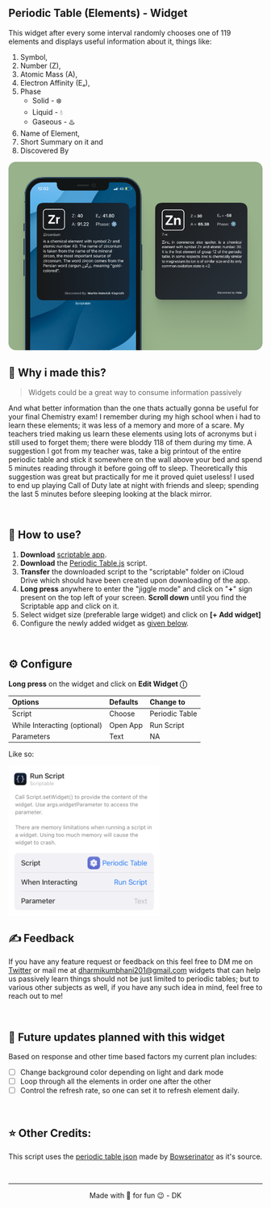 ## Periodic Table (Elements) - Widget
This widget after every some interval randomly chooses one of 119 elements and displays useful information about it, things like:
1. Symbol,
2. Number (Z),
3. Atomic Mass (A),
4. Electron Affinity (Eₐ),
5. Phase
   -  Solid - ❄️
   -  Liquid - 💧
   -  Gaseous - ♨️
6. Name of Element,
7. Short Summary on it and
8. Discovered By

<img alt="Elements of Periodic Table on iPhone" src="../images/periodicTable/PeriodicTablePhoneMockup.png">

<br/>

## 🙇 Why i made this?
> Widgets could be a great way to consume information passively

And what better information than the one thats actually gonna be useful for your final Chemistry exam!
I remember during my high school when i had to learn these elements; it was less of a memory and more of a scare. My teachers tried making us learn these elements using lots of acronyms but i still used to forget them; there were bloddy 118 of them during my time. 
A suggestion I got from my teacher was, take a big printout of the entire periodic table and stick it somewhere on the wall above your bed and spend 5 minutes reading through it before going off to sleep. 
Theoretically this suggestion was great but practically for me it proved quiet useless! I used to end up playing Call of Duty late at night with friends and sleep; spending the last 5 minutes before sleeping looking at the black mirror.

<br/>

## 📖 How to use?
1. **Download** [scriptable app](https://apps.apple.com/in/app/scriptable/id1405459188).
2. **Download** the [Periodic Table.js](./Periodic%20Table.js) script.
3.  **Transfer** the downloaded script to the "scriptable" folder on iCloud Drive which should have been created upon downloading of the app.
4. **Long press** anywhere to enter the "jiggle mode" and click on "**+**" sign present on the top left of your screen. **Scroll down** until you find the Scriptable app and click on it.
5. Select widget size (preferable large widget) and click on **[+ Add widget]**
6. Configure the newly added widget as [given below](#️-configure). 

<br/>

## ⚙️ Configure
**Long press** on the widget and click on **Edit Widget ⓘ**

| Options        | Defaults |  Change to |      
| :------------- |:------------- |:-------------|
| Script     | Choose | Periodic Table|
| While Interacting (optional)  | Open App | Run Script |
| Parameters | Text | NA |

Like so:

<img alt="Periodic Table Configuration" align="center" src="../images/periodicTable/PeriodicTableConfig.png" style="max-width:300px"/>

<br/>

## ✍️ Feedback
If you have any feature request or feedback on this feel free to DM me on [Twitter](https://twitter.com/DharmiKumbhani) or mail me at <dharmikumbhani201@gmail.com>
widgets that can help us passively learn things should not be just limited to periodic tables; but to various other subjects as well, if you have any such idea in mind, feel free to reach out to me! 

<br/>

## 🔮 Future updates planned with this widget
Based on response and other time based factors my current plan includes:
- [ ] Change background color depending on light and dark mode
- [ ] Loop through all the elements in order one after the other
- [ ] Control the refresh rate, so one can set it to refresh element daily.

<br/>

## ⭐️ Other Credits:
This script uses the [periodic table json](https://github.com/Bowserinator/Periodic-Table-JSON) made by [Bowserinator](https://github.com/Bowserinator) as it's source.

<br/>

---

<div align="center">
  Made with 💙 for fun 😉 - DK
</div>
